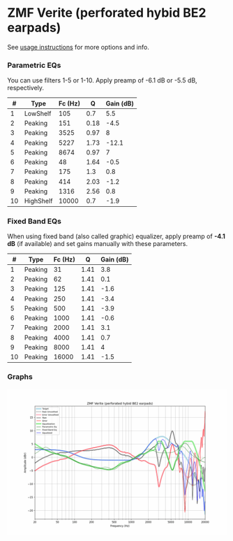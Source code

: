 # ZMF Verite (perforated hybid BE2 earpads)
See [usage instructions](https://github.com/jaakkopasanen/AutoEq#usage) for more options and info.

### Parametric EQs
You can use filters 1-5 or 1-10. Apply preamp of -6.1 dB or -5.5 dB, respectively.

|   # | Type      |   Fc (Hz) |    Q |   Gain (dB) |
|-----|-----------|-----------|------|-------------|
|   1 | LowShelf  |       105 | 0.7  |         5.5 |
|   2 | Peaking   |       151 | 0.18 |        -4.5 |
|   3 | Peaking   |      3525 | 0.97 |         8   |
|   4 | Peaking   |      5227 | 1.73 |       -12.1 |
|   5 | Peaking   |      8674 | 0.97 |         7   |
|   6 | Peaking   |        48 | 1.64 |        -0.5 |
|   7 | Peaking   |       175 | 1.3  |         0.8 |
|   8 | Peaking   |       414 | 2.03 |        -1.2 |
|   9 | Peaking   |      1316 | 2.56 |         0.8 |
|  10 | HighShelf |     10000 | 0.7  |        -1.9 |

### Fixed Band EQs
When using fixed band (also called graphic) equalizer, apply preamp of **-4.1 dB** (if available) and set gains manually with these parameters.

|   # | Type    |   Fc (Hz) |    Q |   Gain (dB) |
|-----|---------|-----------|------|-------------|
|   1 | Peaking |        31 | 1.41 |         3.8 |
|   2 | Peaking |        62 | 1.41 |         0.1 |
|   3 | Peaking |       125 | 1.41 |        -1.6 |
|   4 | Peaking |       250 | 1.41 |        -3.4 |
|   5 | Peaking |       500 | 1.41 |        -3.9 |
|   6 | Peaking |      1000 | 1.41 |        -0.6 |
|   7 | Peaking |      2000 | 1.41 |         3.1 |
|   8 | Peaking |      4000 | 1.41 |         0.7 |
|   9 | Peaking |      8000 | 1.41 |         4   |
|  10 | Peaking |     16000 | 1.41 |        -1.5 |

### Graphs
![](./ZMF%20Verite%20(perforated%20hybid%20BE2%20earpads).png)
